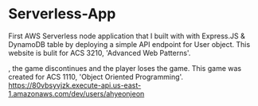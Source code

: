 # Serverless-App
First AWS Serverless node application that I built with with Express.JS & DynamoDB table by deploying a simple API endpoint for User object.
This website is bulit for ACS 3210, 'Advanced Web Patterns'. 

, the game discontinues and the player loses the game. This game was created for ACS 1110, 'Object Oriented Programming'.
https://80vbsyvjzk.execute-api.us-east-1.amazonaws.com/dev/users/ahyeonjeon
